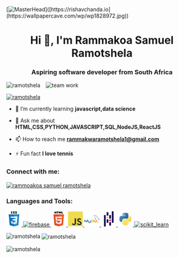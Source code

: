 [![MasterHead](https://1.bp.blogspot.com/-7A4WynwLsM...)]([https://rishavchanda.io](https://wallpapercave.com/wp/wp1828972.jpg))
<h1 align="center">Hi 👋, I'm Rammakoa Samuel Ramotshela</h1>
<h3 align="center">Aspiring software developer from South Africa</h3>
<img align="right" alt="team work" width="400" src="https://i.pinimg.com/originals/2a/53/65/2a53651a35816f499270d8275fd5318f.gif">

<p align="left"> <img src="https://komarev.com/ghpvc/?username=ramotshela&label=Profile%20views&color=0e75b6&style=flat" alt="ramotshela" /> </p>

<p align="left"> <a href="https://github.com/ryo-ma/github-profile-trophy"><img src="https://github-profile-trophy.vercel.app/?username=ramotshela" alt="ramotshela" /></a> </p>

- 🌱 I’m currently learning **javascript,data science**

- 💬 Ask me about **HTML,CSS,PYTHON,JAVASCRIPT,SQL,NodeJS,ReactJS**

- 📫 How to reach me **rammakwaramotshela1@gmail.com**

- ⚡ Fun fact **I love tennis**

<h3 align="left">Connect with me:</h3>
<p align="left">
<a href="https://www.hackerrank.com/rammoakoa samuel ramotshela" target="blank"><img align="center" src="https://raw.githubusercontent.com/rahuldkjain/github-profile-readme-generator/master/src/images/icons/Social/hackerrank.svg" alt="rammoakoa samuel ramotshela" height="30" width="40" /></a>
</p>

<h3 align="left">Languages and Tools:</h3>
<p align="left"> <a href="https://www.w3schools.com/css/" target="_blank" rel="noreferrer"> <img src="https://raw.githubusercontent.com/devicons/devicon/master/icons/css3/css3-original-wordmark.svg" alt="css3" width="40" height="40"/> </a> <a href="https://firebase.google.com/" target="_blank" rel="noreferrer"> <img src="https://www.vectorlogo.zone/logos/firebase/firebase-icon.svg" alt="firebase" width="40" height="40"/> </a> <a href="https://www.w3.org/html/" target="_blank" rel="noreferrer"> <img src="https://raw.githubusercontent.com/devicons/devicon/master/icons/html5/html5-original-wordmark.svg" alt="html5" width="40" height="40"/> </a> <a href="https://developer.mozilla.org/en-US/docs/Web/JavaScript" target="_blank" rel="noreferrer"> <img src="https://raw.githubusercontent.com/devicons/devicon/master/icons/javascript/javascript-original.svg" alt="javascript" width="40" height="40"/> </a> <a href="https://www.mysql.com/" target="_blank" rel="noreferrer"> <img src="https://raw.githubusercontent.com/devicons/devicon/master/icons/mysql/mysql-original-wordmark.svg" alt="mysql" width="40" height="40"/> </a> <a href="https://pandas.pydata.org/" target="_blank" rel="noreferrer"> <img src="https://raw.githubusercontent.com/devicons/devicon/2ae2a900d2f041da66e950e4d48052658d850630/icons/pandas/pandas-original.svg" alt="pandas" width="40" height="40"/> </a> <a href="https://www.python.org" target="_blank" rel="noreferrer"> <img src="https://raw.githubusercontent.com/devicons/devicon/master/icons/python/python-original.svg" alt="python" width="40" height="40"/> </a> <a href="https://scikit-learn.org/" target="_blank" rel="noreferrer"> <img src="https://upload.wikimedia.org/wikipedia/commons/0/05/Scikit_learn_logo_small.svg" alt="scikit_learn" width="40" height="40"/> </a> </p>

<p><img align="left" src="https://github-readme-stats.vercel.app/api/top-langs?username=ramotshela&show_icons=true&locale=en&layout=compact" alt="ramotshela" /></p>

<p>&nbsp;<img align="center" src="https://github-readme-stats.vercel.app/api?username=ramotshela&show_icons=true&locale=en" alt="ramotshela" /></p>

<p><img align="center" src="https://github-readme-streak-stats.herokuapp.com/?user=ramotshela&" alt="ramotshela" /></p>


